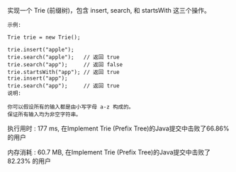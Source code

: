 实现一个 Trie (前缀树)，包含 insert, search, 和 startsWith 这三个操作。
```
示例:

Trie trie = new Trie();

trie.insert("apple");
trie.search("apple");   // 返回 true
trie.search("app");     // 返回 false
trie.startsWith("app"); // 返回 true
trie.insert("app");
trie.search("app");     // 返回 true
说明:

你可以假设所有的输入都是由小写字母 a-z 构成的。
保证所有输入均为非空字符串。
```
执行用时 : 177 ms, 在Implement Trie (Prefix Tree)的Java提交中击败了66.86% 的用户

内存消耗 : 60.7 MB, 在Implement Trie (Prefix Tree)的Java提交中击败了82.23% 的用户
